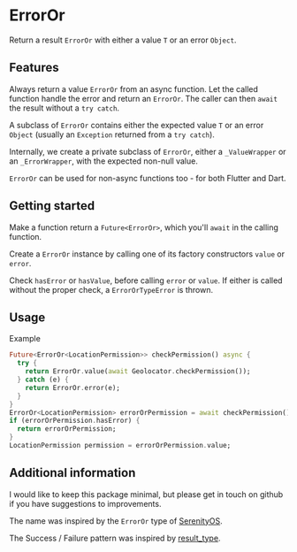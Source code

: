 # ErrorOr

Return a result `ErrorOr` with either a value `T` or an error `Object`.

## Features

Always return a value `ErrorOr` from an async function. Let the called function
handle the error and return an `ErrorOr`. The caller can then `await` the result
without a `try catch`.

A subclass of `ErrorOr` contains either the expected value `T` or an error
`Object` (usually an `Exception` returned from a `try catch`).

Internally, we create a private subclass of `ErrorOr`, either a `_ValueWrapper`
or an `_ErrorWrapper`, with the expected non-null value.

`ErrorOr` can be used for non-async functions too - for both Flutter and Dart.

## Getting started

Make a function return a `Future<ErrorOr>`, which you'll `await` in the calling
function.

Create a `ErrorOr` instance by calling one of its factory constructors `value`
or `error`.

Check `hasError` or `hasValue`, before calling `error` or `value`. If either is
called without the proper check, a `ErrorOrTypeError` is thrown.

## Usage

Example

```dart
Future<ErrorOr<LocationPermission>> checkPermission() async {
  try {
    return ErrorOr.value(await Geolocator.checkPermission());
  } catch (e) {
    return ErrorOr.error(e);
  }
}
ErrorOr<LocationPermission> errorOrPermission = await checkPermission();
if (errorOrPermission.hasError) {
  return errorOrPermission;
}
LocationPermission permission = errorOrPermission.value;
```

## Additional information

I would like to keep this package minimal, but please get in touch on github if
you have suggestions to improvements.

The name was inspired by the `ErrorOr` type of [SerenityOS](https://github.com/SerenityOS/serenity/blob/master/AK/Error.h).

The Success / Failure pattern was inspired by [result_type](https://pub.dev/packages/result_type).